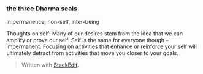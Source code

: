 
### the three Dharma seals 
Impermanence, non-self, inter-being

Thoughts on self:
Many of our desires stem from the idea that we can amplify or prove our self. Self is the same for everyone though – impermanent. Focusing on activities that enhance or reinforce your self will ultimately detract from activities that move you closer to your goals.


> Written with [StackEdit](https://stackedit.io/).
<!--stackedit_data:
eyJoaXN0b3J5IjpbMTQyNDgzNjU1Nl19
-->